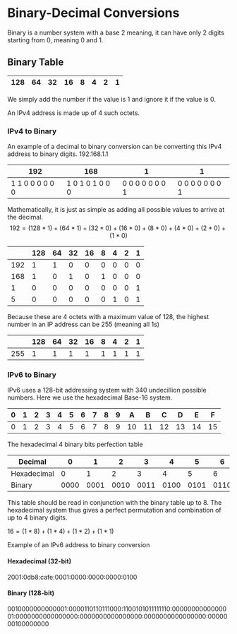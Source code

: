 # Binary-Decimal Conversions

Binary is a number system with a base 2 meaning, it can have only 2 digits starting from 0, meaning 0 and 1.

## Binary Table

| 128  | 64   | 32   | 16   | 8    | 4    | 2    | 1    |
| ---- | ---- | ---- | ---- | ---- | ---- | ---- | ---- |

We simply add the number if the value is 1 and ignore it if the value is 0.

An IPv4 address is made up of 4 such octets.

### IPv4 to Binary

An example of a decimal to binary conversion can be converting this IPv4 address to binary digits. 192.168.1.1

| 192             | 168             | 1               | 1               |
| --------------- | --------------- | --------------- | --------------- |
| 1 1 0 0 0 0 0 0 | 1 0 1 0 1 0 0 0 | 0 0 0 0 0 0 0 1 | 0 0 0 0 0 0 0 1 |

Mathematically, it is just as simple as adding all possible values to arrive at the decimal.
$$
192 = (128*1) + (64*1) + (32*0) + (16*0) + (8*0) + (4*0) + (2*0) + (1*0)
$$

|      | 128  | 64   | 32   | 16   | 8    | 4    | 2    | 1    |
| ---- | ---- | ---- | ---- | ---- | ---- | ---- | ---- | ---- |
| 192  | 1    | 1    | 0    | 0    | 0    | 0    | 0    | 0    |
| 168  | 1    | 0    | 1    | 0    | 1    | 0    | 0    | 0    |
| 1    | 0    | 0    | 0    | 0    | 0    | 0    | 0    | 1    |
| 5    | 0    | 0    | 0    | 0    | 0    | 1    | 0    | 1    |

Because these are 4 octets with a maximum value of 128, the highest number in an IP address can be 255 (meaning all 1s)

|      | 128  | 64   | 32   | 16   | 8    | 4    | 2    | 1    |
| ---- | ---- | ---- | ---- | ---- | ---- | ---- | ---- | ---- |
| 255  | 1    | 1    | 1    | 1    | 1    | 1    | 1    | 1    |

### IPv6 to Binary

IPv6 uses a 128-bit addressing system with 340 undecillion possible numbers. Here we use the hexadecimal Base-16 system.

| 0    | 1    | 2    | 3    | 4    | 5    | 6    | 7    | 8    | 9    | A    | B    | C    | D    | E    | F    |
| ---- | ---- | ---- | ---- | ---- | ---- | ---- | ---- | ---- | ---- | ---- | ---- | ---- | ---- | ---- | ---- |
| 0    | 1    | 2    | 3    | 4    | 5    | 6    | 7    | 8    | 9    | 10   | 11   | 12   | 13   | 14   | 15   |

The hexadecimal 4 binary bits perfection table

| Decimal     | 0    | 1    | 2    | 3    | 4    | 5    | 6    | 7    | 8    | 9    | 10   | 11   | 12   | 13   | 14   | 15   |
| ----------- | ---- | ---- | ---- | ---- | ---- | ---- | ---- | ---- | ---- | ---- | ---- | ---- | ---- | ---- | ---- | ---- |
| Hexadecimal | 0    | 1    | 2    | 3    | 4    | 5    | 6    | 7    | 8    | 9    | A    | B    | C    | D    | E    | F    |
| Binary      | 0000 | 0001 | 0010 | 0011 | 0100 | 0101 | 0110 | 0111 | 1000 | 1001 | 1010 | 1011 | 1100 | 1101 | 1110 | 1111 |

This table should be read in conjunction with the binary table up to 8. The hexadecimal system thus gives a perfect permutation and combination of up to 4 binary digits.

$16 = (1*8) + (1*4) + (1*2) + (1*1)$

Example of an IPv6 address to binary conversion

#### Hexadecimal (32-bit)

2001:0db8:cafe:0001:0000:0000:0000:0100

#### Binary (128-bit)

0010000000000001:0000110110111000:1100101011111110:0000000000000001:0000000000000000:0000000000000000:0000000000000000:0000000100000000